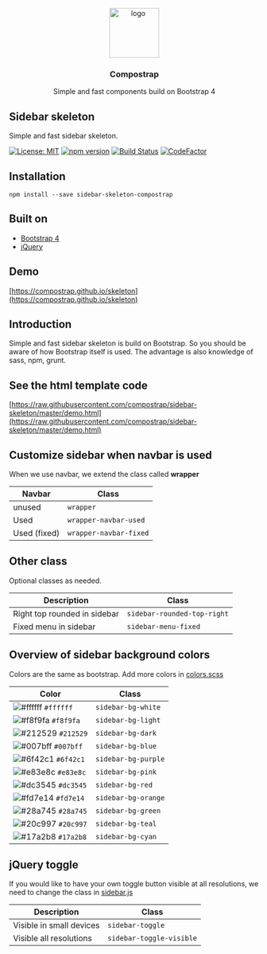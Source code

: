 <p align="center">
  <img src="https://avatars0.githubusercontent.com/u/50230834?s=400&u=3551f498f489486fb0ee563171d5fb2d43892a17&v=4" width="100" alt="logo">
</p>

<h3 align="center">Compostrap</h3>
<p align="center">Simple and fast components build on Bootstrap 4</p>

## Sidebar skeleton
Simple and fast sidebar skeleton.

[![License: MIT](https://img.shields.io/badge/License-MIT-yellow.svg)](https://github.com/compostrap/sidebar-skeleton/blob/master/license.md)
[![npm version](https://badge.fury.io/js/sidebar-skeleton-compostrap.svg)](https://badge.fury.io/js/sidebar-skeleton-compostrap)
[![Build Status](https://travis-ci.org/compostrap/sidebar-skeleton.svg?branch=master)](https://travis-ci.org/compostrap/sidebar-skeleton)
[![CodeFactor](https://www.codefactor.io/repository/github/compostrap/sidebar-skeleton/badge)](https://www.codefactor.io/repository/github/compostrap/sidebar-skeleton)

## Installation
```
npm install --save sidebar-skeleton-compostrap
```

## Built on
- [Bootstrap 4](https://getbootstrap.com)
- [jQuery](https://jquery.com)

## Demo
[https://compostrap.github.io/skeleton](https://compostrap.github.io/skeleton)

## Introduction
Simple and fast sidebar skeleton is build on Bootstrap. So you should be aware of how Bootstrap itself is used.
The advantage is also knowledge of sass, npm, grunt.

## See the html template code
[https://raw.githubusercontent.com/compostrap/sidebar-skeleton/master/demo.html](https://raw.githubusercontent.com/compostrap/sidebar-skeleton/master/demo.html)

## Customize sidebar when navbar is used
When we use navbar, we extend the class called **wrapper**

| Navbar       | Class                  |
| ------------ | ---------------------- |
| unused       | `wrapper`              |
| Used         | `wrapper-navbar-used`  |
| Used (fixed) | `wrapper-navbar-fixed` |

## Other class
Optional classes as needed.

| Description                  | Class                        |
| ---------------------------- | ---------------------------- |
| Right top rounded in sidebar | `sidebar-rounded-top-right`  |
| Fixed menu in sidebar        | `sidebar-menu-fixed`         |

## Overview of sidebar background colors
Colors are the same as bootstrap. Add more colors in [colors.scss](https://github.com/compostrap/sidebar-skeleton/blob/master/scss/themes/_colors.scss)

| Color                                                               | Class               |
| ------------------------------------------------------------------- | ------------------- |
| ![#ffffff](https://placehold.it/15/ffffff/000000?text=+) `#ffffff`  | `sidebar-bg-white`  |
| ![#f8f9fa](https://placehold.it/15/f8f9fa/000000?text=+) `#f8f9fa`  | `sidebar-bg-light`  |
| ![#212529](https://placehold.it/15/212529/000000?text=+) `#212529`  | `sidebar-bg-dark`   |
| ![#007bff](https://placehold.it/15/007bff/000000?text=+) `#007bff`  | `sidebar-bg-blue`   |
| ![#6f42c1](https://placehold.it/15/6f42c1/000000?text=+) `#6f42c1`  | `sidebar-bg-purple` |
| ![#e83e8c](https://placehold.it/15/e83e8c/000000?text=+) `#e83e8c`  | `sidebar-bg-pink`   |
| ![#dc3545](https://placehold.it/15/dc3545/000000?text=+) `#dc3545`  | `sidebar-bg-red`    |
| ![#fd7e14](https://placehold.it/15/fd7e14/000000?text=+) `#fd7e14`  | `sidebar-bg-orange` |
| ![#28a745](https://placehold.it/15/28a745/000000?text=+) `#28a745`  | `sidebar-bg-green`  |
| ![#20c997](https://placehold.it/15/20c997/000000?text=+) `#20c997`  | `sidebar-bg-teal`   |
| ![#17a2b8](https://placehold.it/15/17a2b8/000000?text=+) `#17a2b8`  | `sidebar-bg-cyan`   |

## jQuery toggle
If you would like to have your own toggle button visible at all resolutions, we need to change the class in [sidebar.js](https://github.com/compostrap/sidebar-skeleton/blob/master/dist/js/sidebar.js)

| Description              | Class                     |
| ------------------------ | ------------------------- |
| Visible in small devices | `sidebar-toggle`          |
| Visible all resolutions  | `sidebar-toggle-visible`  |
